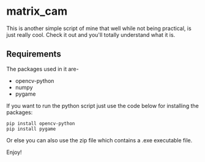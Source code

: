# matrix_cam

This is another simple script of mine that well while not being practical, is just really cool. Check it out and you'll totally understand what it is.

## Requirements

The packages used in it are-
- opencv-python
- numpy
- pygame

If you want to run the python script just use the code below for installing the packages:
```
pip install opencv-python
pip install pygame
```

Or else you can also use the zip file which contains a .exe executable file.

Enjoy!
